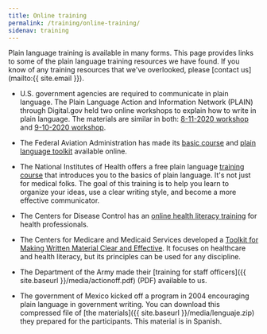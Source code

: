 ```yaml
---
title: Online training
permalink: /training/online-training/
sidenav: training
---
```


Plain language training is available in many forms. This page provides links to some of the plain language training resources we have found. If you know of any training resources that we've overlooked, please [contact us](mailto:{{ site.email }}).

- U.S. government agencies are required to communicate in plain language. The Plain Language Action and Information Network (PLAIN) through Digital.gov held two online workshops to explain how to write in plain language. The materials are similar in both: [8-11-2020 workshop](https://digital.gov/event/2020/08/11/plain-language-basics-online-class/) and [9-10-2020 workshop](https://digital.gov/event/2020/09/10/taking-plain-language-workshop-online/). 

- The Federal Aviation Administration has made its [basic course](https://www.faa.gov/about/initiatives/plain_language/basic_course/) and [plain language toolkit](https://www.faa.gov/about/initiatives/plain_language/media/toolkit.pdf) available online.

- The National Institutes of Health offers a free plain language [training course](https://plainlanguage.nih.gov) that introduces you to the basics of plain language. It's not just for medical folks. The goal of this training is to help you learn to organize your ideas, use a clear writing style, and become a more effective communicator.

- The Centers for Disease Control has an [online health literacy training](https://www.cdc.gov/healthliteracy/training/) for health professionals.

- The Centers for Medicare and Medicaid Services developed a [Toolkit for Making Written Material Clear and Effective](https://www.cms.gov/Outreach-and-Education/Outreach/WrittenMaterialsToolkit/index.html). It focuses on healthcare and health literacy, but its principles can be used for any discipline.

- The Department of the Army made their [training for staff officers]({{ site.baseurl }}/media/actionoff.pdf) (PDF) available to us.

- The government of Mexico kicked off a program in 2004 encouraging plain language in government writing. You can download this compressed file of [the materials]({{ site.baseurl }}/media/lenguaje.zip) they prepared for the participants. This material is in Spanish.
